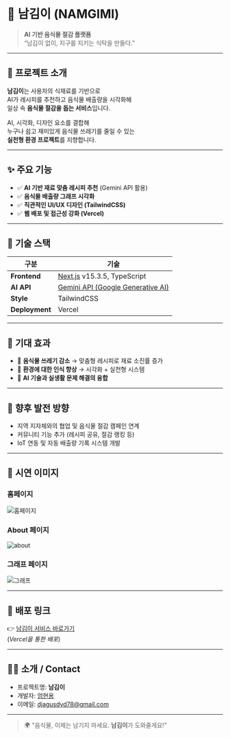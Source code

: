 # 🥕 남김이 (NAMGIMI)

> **AI 기반 음식물 절감 플랫폼**  
> “남김이 없이, 지구를 지키는 식탁을 만들다.”

---

## 📌 프로젝트 소개

**남김이**는 사용자의 식재료를 기반으로  
AI가 레시피를 추천하고 음식물 배출량을 시각화해  
일상 속 **음식물 절감을 돕는 서비스**입니다.

AI, 시각화, 디자인 요소를 결합해  
누구나 쉽고 재미있게 음식물 쓰레기를 줄일 수 있는  
**실천형 환경 프로젝트**를 지향합니다.

---

## ✨ 주요 기능

- ✅ **AI 기반 재료 맞춤 레시피 추천** (Gemini API 활용)
- ✅ **음식물 배출량 그래프 시각화**
- ✅ **직관적인 UI/UX 디자인 (TailwindCSS)**
- ✅ **웹 배포 및 접근성 강화 (Vercel)**

---

## 🧰 기술 스택

| 구분 | 기술 |
|------|------|
| **Frontend** | [Next.js](https://nextjs.org/) v15.3.5, TypeScript |
| **AI API** | [Gemini API (Google Generative AI)](https://ai.google.dev/) |
| **Style** | TailwindCSS |
| **Deployment** | Vercel |

---

## 🌱 기대 효과

- 🥦 **음식물 쓰레기 감소** → 맞춤형 레시피로 재료 소진률 증가  
- 🧠 **환경에 대한 인식 향상** → 시각화 + 실천형 시스템  
- 🔄 **AI 기술과 실생활 문제 해결의 융합**

---

## 🚀 향후 발전 방향

- 지역 지자체와의 협업 및 음식물 절감 캠페인 연계  
- 커뮤니티 기능 추가 (레시피 공유, 절감 랭킹 등)  
- IoT 연동 및 자동 배출량 기록 시스템 개발

---

## 📸 시연 이미지
### 홈페이지
![홈페이지](https://github.com/user-attachments/assets/29660d6a-c237-4b78-be29-2126e8e29d6f)

### About 페이지
![about](https://github.com/user-attachments/assets/1396c6e2-3f5b-408a-a447-df5df881f4e8)

### 그래프 페이지
![그래프](https://github.com/user-attachments/assets/fcfada13-5b06-4ee2-8f24-7afcb205fc5e)


---

## 🔗 배포 링크

👉 [남김이 서비스 바로가기](https://your-project.vercel.app)  
(*Vercel을 통한 배포*)

---

## 🙋‍♀️ 소개 / Contact

- 프로젝트명: **남김이**
- 개발자: [엄현용](https://github.com/ehy0414)
- 이메일: djagusdyd78@gmail.com

---

> 🌍 "음식물, 이제는 남기지 마세요. **남김이**가 도와줄게요!"
